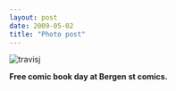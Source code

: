 ```yaml
---
layout: post
date: 2009-05-02
title: "Photo post"
---
```

![travisj](/images/e5b25335b747c4853cee6d9114795a32a9bba95b8da9cbede49172480eb3d43e.jpg)

<b>Free comic book day at Bergen st comics.</b>